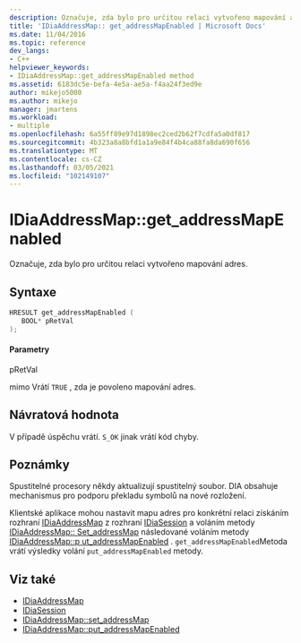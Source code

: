 ```yaml
---
description: Označuje, zda bylo pro určitou relaci vytvořeno mapování adres.
title: 'IDiaAddressMap:: get_addressMapEnabled | Microsoft Docs'
ms.date: 11/04/2016
ms.topic: reference
dev_langs:
- C++
helpviewer_keywords:
- IDiaAddressMap::get_addressMapEnabled method
ms.assetid: 6183dc5e-befa-4e5a-ae5a-f4aa24f3ed9e
author: mikejo5000
ms.author: mikejo
manager: jmartens
ms.workload:
- multiple
ms.openlocfilehash: 6a55ff89e97d1898ec2ced2b62f7cdfa5a0df817
ms.sourcegitcommit: 4b323a8a8bfd1a1a9e84f4b4ca88fa8da690f656
ms.translationtype: MT
ms.contentlocale: cs-CZ
ms.lasthandoff: 03/05/2021
ms.locfileid: "102149107"
---
```

# <a name="idiaaddressmapget_addressmapenabled"></a>IDiaAddressMap::get_addressMapEnabled
Označuje, zda bylo pro určitou relaci vytvořeno mapování adres.

## <a name="syntax"></a>Syntaxe

```C++
HRESULT get_addressMapEnabled ( 
   BOOL* pRetVal
);
```

#### <a name="parameters"></a>Parametry
 pRetVal

mimo Vrátí `TRUE` , zda je povoleno mapování adres.

## <a name="return-value"></a>Návratová hodnota
 V případě úspěchu vrátí. `S_OK` jinak vrátí kód chyby.

## <a name="remarks"></a>Poznámky
 Spustitelné procesory někdy aktualizují spustitelný soubor. DIA obsahuje mechanismus pro podporu překladu symbolů na nové rozložení.

 Klientské aplikace mohou nastavit mapu adres pro konkrétní relaci získáním rozhraní [IDiaAddressMap](../../debugger/debug-interface-access/idiaaddressmap.md) z rozhraní [IDiaSession](../../debugger/debug-interface-access/idiasession.md) a voláním metody [IDiaAddressMap:: Set_addressMap](../../debugger/debug-interface-access/idiaaddressmap-set-addressmap.md) následované voláním metody [IDiaAddressMap::p ut_addressMapEnabled](../../debugger/debug-interface-access/idiaaddressmap-put-addressmapenabled.md) . `get_addressMapEnabled`Metoda vrátí výsledky volání `put_addressMapEnabled` metody.

## <a name="see-also"></a>Viz také
- [IDiaAddressMap](../../debugger/debug-interface-access/idiaaddressmap.md)
- [IDiaSession](../../debugger/debug-interface-access/idiasession.md)
- [IDiaAddressMap::set_addressMap](../../debugger/debug-interface-access/idiaaddressmap-set-addressmap.md)
- [IDiaAddressMap::put_addressMapEnabled](../../debugger/debug-interface-access/idiaaddressmap-put-addressmapenabled.md)
